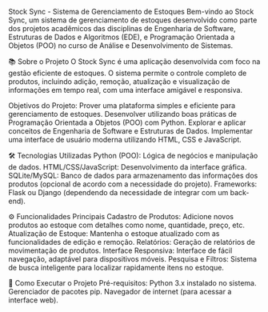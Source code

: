 Stock Sync - Sistema de Gerenciamento de Estoques
Bem-vindo ao Stock Sync, um sistema de gerenciamento de estoques desenvolvido como parte dos projetos acadêmicos das disciplinas de Engenharia de Software, Estruturas de Dados e Algoritmos (EDE), e Programação Orientada a Objetos (POO) no curso de Análise e Desenvolvimento de Sistemas.

📚 Sobre o Projeto
O Stock Sync é uma aplicação desenvolvida com foco na gestão eficiente de estoques. O sistema permite o controle completo de produtos, incluindo adição, remoção, atualização e visualização de informações em tempo real, com uma interface amigável e responsiva.

Objetivos do Projeto:
Prover uma plataforma simples e eficiente para gerenciamento de estoques.
Desenvolver utilizando boas práticas de Programação Orientada a Objetos (POO) com Python.
Explorar e aplicar conceitos de Engenharia de Software e Estruturas de Dados.
Implementar uma interface de usuário moderna utilizando HTML, CSS e JavaScript.


🛠️ Tecnologias Utilizadas
Python (POO): Lógica de negócios e manipulação de dados.
HTML/CSS/JavaScript: Desenvolvimento da interface gráfica.
SQLite/MySQL: Banco de dados para armazenamento das informações dos produtos (opcional de acordo com a necessidade do projeto).
Frameworks: Flask ou Django (dependendo da necessidade de integrar com um back-end).

⚙️ Funcionalidades Principais
Cadastro de Produtos: Adicione novos produtos ao estoque com detalhes como nome, quantidade, preço, etc.
Atualização de Estoque: Mantenha o estoque atualizado com as funcionalidades de edição e remoção.
Relatórios: Geração de relatórios de movimentação de produtos.
Interface Responsiva: Interface de fácil navegação, adaptável para dispositivos móveis.
Pesquisa e Filtros: Sistema de busca inteligente para localizar rapidamente itens no estoque.


🚀 Como Executar o Projeto
Pré-requisitos:
Python 3.x instalado no sistema.
Gerenciador de pacotes pip.
Navegador de internet (para acessar a interface web).
